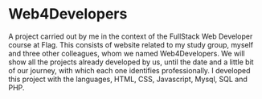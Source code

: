 # Web4Developers

A project carried out by me in the context of the FullStack Web Developer course at Flag.
This consists of website related to my study group, myself and three other colleagues, whom we named
Web4Developers. We will show all the projects already developed by us, until the
date and a little bit of our journey, with which each one identifies professionally. I developed this project with the languages, HTML, CSS, Javascript, Mysql, SQL and PHP.
